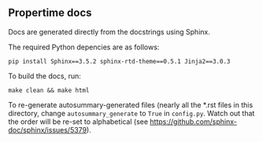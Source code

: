 
Propertime docs
--------------

Docs are generated directly from the docstrings using Sphinx.

The required Python depencies are as follows:

    pip install Sphinx==3.5.2 sphinx-rtd-theme==0.5.1 Jinja2==3.0.3

To build the docs, run:

    make clean && make html

To re-generate autosummary-generated files (nearly all the *.rst files in this directory, change `autosummary_generate` to `True` in `config.py`. Watch out that the order will be re-set to alphabetical (see https://github.com/sphinx-doc/sphinx/issues/5379).


